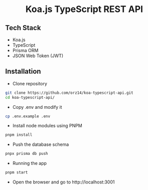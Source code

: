<h1 align="center">Koa.js TypeScript REST API</h1>

## Tech Stack

- Koa.js
- TypeScript
- Prisma ORM
- JSON Web Token (JWT)

## Installation

- Clone repository

```bash
git clone https://github.com/orz14/koa-typescript-api.git
cd koa-typescript-api/
```

- Copy .env and modify it

```bash
cp .env.example .env
```

- Install node modules using PNPM

```bash
pnpm install
```

- Push the database schema

```bash
pnpx prisma db push
```

- Running the app

```bash
pnpm start
```

- Open the browser and go to http://localhost:3001
